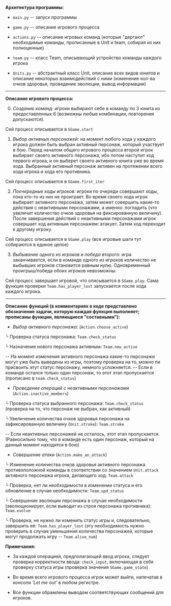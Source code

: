 **Архитектура программы:**

* `main.py` -- запуск программы

* `game.py` -- описание игрового процесса

* `actions.py` -- описание игровых команд (которые "дергают" необходимые команды, прописанные в Unit и team, собирая из них полноценные)

* `team.py` -- класс Team, описывающий устройство команды каждого игрока

* `Units.py` -- абстрактный класс Unit, описание всех видов юнитов и описание некоторых взаимодействий с ними (изменение кол-ва очков здоровья, проведение эволюции, вывод информации)

-------------------------------------------------------------------------------

**Описание игрового процесса:**

0. *Создание команд:* игроки выбирают себе в команду по 3 юнита из предоставленных 6 (возможны любые комбинации, повторения допускаются). 

Сей процесс описывается в `SGame.start`

1. *Выбор активных персонажей:* на момент любого хода у каждого игрока должен быть выбран активный персонаж, который участвует в бою. Перед началом общего игрового процесса второй игрок выбирает своего активного персонажа, ибо потом наступит ход первого игрока, и он выберет своего активного юнита уже во время хода. Выбранный активный персонаж активен на протяжении всего хода игрока и хода его противника.

Сей процесс описывается в `SGame.first_iter`

2. *Поочередные ходы игроков:* игроки по очереди совершают ходы, пока кто-то из них не проиграет. Во время своего хода игрок выбирает активного персонажа, затем может совершить какие-то действия с неактивными персонажами, а именно: погладить (что увеличит количество очков здоровья на фиксированную величину). После завершения действий с неактивными персонажами игрок совершает ход активным персонажем: атакует. Затем ход переходит к другому игроку.

Сей процесс описывается в `SGame.play` (все игровые шаги тут собираются в единое целое)

3. *Выбывание одного из игроков и победа второго:* игра заканчивается, если в команде одного из игроков количество не выбывших игроков становится равным нулю. Одновременный проигрыш/победа обоих игроков невозможны.

Сей процесс завершает игровой, что описывается в `SGame.play`. Сама функция проверки `Team.has_player_lost` запускается после хода каждого игрока.

-------------------------------------------------------------------------------

**Описание функций (в комментариях в коде представлено обозначение задачи, которую каждая функция выполняет; прописаны функции, являющиеся "составными"):**

* *Выбор активного персонажа:* (`Action.choose_active`)

└ Проверка статуса персонажа: `Team.check_status`

└ Назначение нового персонажа активным: `Team.new_active`

-- На момент *изменения* активного персонажа какие-то персонажи могут уже быть выведены из игры, поэтому проверка на то, можно ли присвоить этут статус персонажу, немного усложняется.
-- Если в команде остался только один персонаж, то этот этап пропускается (прописано в `team.check_status`)


* *Проведение операций с неактивными персонажами* (`Action.inactive_members`)

└ Проверка статуса выбранного персонажа: `Team.check_status` (проверка на то, что персонаж не выбран, как активный)

└ Увеличение количества очков здоровья персонажа на зафиксированную величину (`Unit.stroke`): `Team.stroke`

-- Если неактивных персонажей не осталось, этот этап пропускается. (Равносильно тому, что в команде есть один персонаж, который на данный момент находится в бою)


* *Совершение атаки* (`Action.make_an_attack`)

└ Изменение количества очков здоровья активного персонажа противоположной команды в соответствии со значением `Unit.attack` активного персонажа игрока, делающего ход: `Team.attack`

└ Проверка, нет ли необходимости в изменении статуса и его обновление в случае необходимости: `Team.upd_status`

└ Совершение эволюции персонажа в случае необходимости (эволюционирует, если выводит из строя персонажа противника): `Team.evolve`

└ Проверка, не нужно ли изменить статус игры и, следовательно, завершить её: `Team.has_player_lost` (эту необходимость нужно проверить в случае уменьшения количества персонажей, которые могут продолжать игру -- `Team.alive_num`)

**Примечания:**

* За каждой операцией, предполагающей ввод игрока, следует проверка корректности ввода: `check_input`, включающая в себя проверку статуса игры (проверка значения `SGame.game_state`)

* Во время всего игрового процесса игрок может выйти, напечатав в консоли *'Let me out'* в любом регистре.

* Все функции обрамлены выводом соответствующих сообщений для игроков.